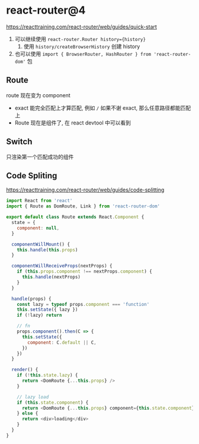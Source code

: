 # react-router@4 

https://reacttraining.com/react-router/web/guides/quick-start



1. 可以继续使用 `react-router.Router history={history}`
   1. 使用 `history/createBrowserHistory` 创建 history
2. 也可以使用 `import { BrowserRouter, HashRouter } from 'react-router-dom'` 包



## Route

route 现在变为 component

- exact 能完全匹配上才算匹配, 例如 `/` 如果不谢 exact, 那么任意路径都能匹配上
- Route 现在是组件了, 在 react devtool 中可以看到



## Switch 

只渲染第一个匹配成功的组件



## Code Spliting

https://reacttraining.com/react-router/web/guides/code-splitting

```js
import React from 'react'
import { Route as DomRoute, Link } from 'react-router-dom'

export default class Route extends React.Component {
  state = {
    component: null,
  }

  componentWillMount() {
    this.handle(this.props)
  }

  componentWillReceiveProps(nextProps) {
    if (this.props.component !== nextProps.component) {
      this.handle(nextProps)
    }
  }

  handle(props) {
    const lazy = typeof props.component === 'function'
    this.setState({ lazy })
    if (!lazy) return

    // fn
    props.component().then(C => {
      this.setState({
        component: C.default || C,
      })
    })
  }

  render() {
    if (!this.state.lazy) {
      return <DomRoute {...this.props} />
    }

    // lazy load
    if (this.state.component) {
      return <DomRoute {...this.props} component={this.state.component} />
    } else {
      return <div>loading</div>
    }
  }
}
```

